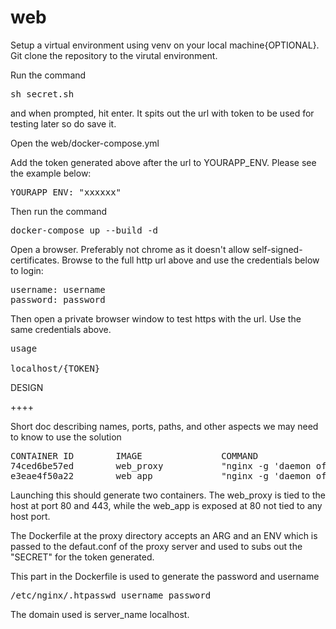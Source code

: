 # web

Setup a virtual environment using venv on your local machine{OPTIONAL}. 
Git clone the repository to the virutal environment.

Run the command <pre>sh secret.sh</pre> and when prompted, hit enter.
It spits out the url with token to be used for testing later so do save it.

Open the web/docker-compose.yml

Add the token generated above after the url to YOURAPP_ENV.
Please see the example below:
<pre>YOURAPP_ENV: "xxxxxx"</pre>

Then run the command <pre>docker-compose up --build -d</pre>

Open a browser. Preferably not chrome as it doesn't allow self-signed-certificates. 
Browse to the full http url above and use the credentials below to login:
<pre>
username: username
password: password
</pre>
Then open a private browser window to test https with the url. Use the same credentials above.

<pre>
usage

localhost/{TOKEN}
</pre>

DESIGN


++++

Short doc describing names, ports, paths, and other aspects we may need to know to use
the solution


<pre>
CONTAINER ID        IMAGE               COMMAND                  CREATED             STATUS              PORTS                                      NAMES
74ced6be57ed        web_proxy           "nginx -g 'daemon of…"   4 hours ago         Up 4 hours          0.0.0.0:80->80/tcp, 0.0.0.0:443->443/tcp   web_proxy_1
e3eae4f50a22        web_app             "nginx -g 'daemon of…"   5 hours ago         Up 5 hours          0.0.0.0:32776->80/tcp                      web_app_1
</pre>


Launching this should generate two containers. The web_proxy is tied to the host at port 80 and 443, while the web_app is exposed at 80 not tied to any host port.

The Dockerfile at the proxy directory accepts an ARG and an ENV which is passed to the defaut.conf of the proxy server and used to subs out the "SECRET" for the token generated.

This part in the Dockerfile is used to generate the password and username

<pre>
/etc/nginx/.htpasswd username password
</pre>

The domain used is server_name localhost.

